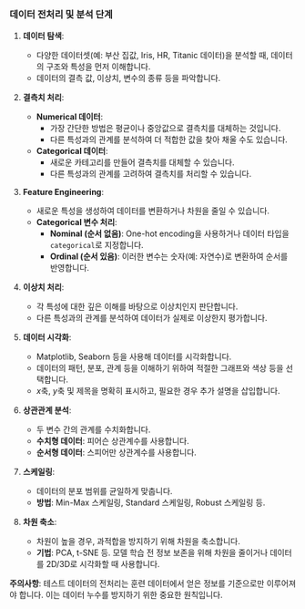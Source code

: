 
### 데이터 전처리 및 분석 단계

1. **데이터 탐색**:
   - 다양한 데이터셋(예: 부산 집값, Iris, HR, Titanic 데이터)을 분석할 때, 데이터의 구조와 특성을 먼저 이해합니다.
   - 데이터의 결측 값, 이상치, 변수의 종류 등을 파악합니다.

2. **결측치 처리**:
   - **Numerical 데이터**: 
     - 가장 간단한 방법은 평균이나 중앙값으로 결측치를 대체하는 것입니다.
     - 다른 특성과의 관계를 분석하여 더 적합한 값을 찾아 채울 수도 있습니다.
   - **Categorical 데이터**:
     - 새로운 카테고리를 만들어 결측치를 대체할 수 있습니다.
     - 다른 특성과의 관계를 고려하여 결측치를 처리할 수 있습니다.

3. **Feature Engineering**:
   - 새로운 특성을 생성하여 데이터를 변환하거나 차원을 줄일 수 있습니다.
   - **Categorical 변수 처리**:
     - **Nominal (순서 없음)**: One-hot encoding을 사용하거나 데이터 타입을 `categorical`로 지정합니다.
     - **Ordinal (순서 있음)**: 이러한 변수는 숫자(예: 자연수)로 변환하여 순서를 반영합니다.

4. **이상치 처리**:
   - 각 특성에 대한 깊은 이해를 바탕으로 이상치인지 판단합니다.
   - 다른 특성과의 관계를 분석하여 데이터가 실제로 이상한지 평가합니다.

5. **데이터 시각화**:
   - Matplotlib, Seaborn 등을 사용해 데이터를 시각화합니다.
   - 데이터의 패턴, 분포, 관계 등을 이해하기 위하여 적절한 그래프와 색상 등을 선택합니다.
   - $x$축, $y$축 및 제목을 명확히 표시하고, 필요한 경우 추가 설명을 삽입합니다.

6. **상관관계 분석**:
   - 두 변수 간의 관계를 수치화합니다.
   - **수치형 데이터**: 피어슨 상관계수를 사용합니다.
   - **순서형 데이터**: 스피어만 상관계수를 사용합니다.

7. **스케일링**:
   - 데이터의 분포 범위를 균일하게 맞춥니다.
   - **방법**: Min-Max 스케일링, Standard 스케일링, Robust 스케일링 등.

8. **차원 축소**:
   - 차원이 높을 경우, 과적합을 방지하기 위해 차원을 축소합니다.
   - **기법**: PCA, t-SNE 등. 모델 학습 전 정보 보존을 위해 차원을 줄이거나 데이터를 2D/3D로 시각화할 때 사용합니다.

**주의사항**: 테스트 데이터의 전처리는 훈련 데이터에서 얻은 정보를 기준으로만 이루어져야 합니다. 이는 데이터 누수를 방지하기 위한 중요한 원칙입니다.